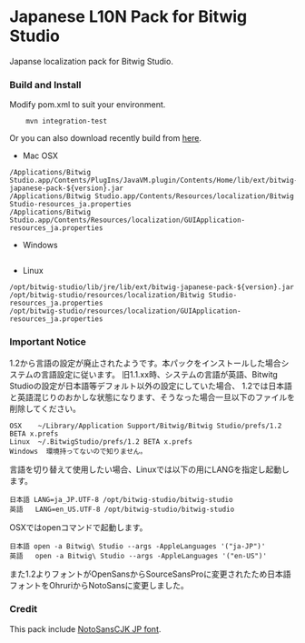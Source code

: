Japanese L10N Pack for Bitwig Studio
================

Japanse localization pack for Bitwig Studio.

### Build and Install

Modify pom.xml to suit your environment.

```
    mvn integration-test
```
Or you can also download recently build from [here](https://www.dropbox.com/sh/6stkj1n9670qvx8/AAAnXeUKrLX4nreH8sQhvuCqa).

* Mac OSX
```
/Applications/Bitwig Studio.app/Contents/PlugIns/JavaVM.plugin/Contents/Home/lib/ext/bitwig-japanese-pack-${version}.jar
/Applications/Bitwig Studio.app/Contents/Resources/localization/Bitwig Studio-resources_ja.properties
/Applications/Bitwig Studio.app/Contents/Resources/localization/GUIApplication-resources_ja.properties
```

* Windows
```
```

* Linux
```
/opt/bitwig-studio/lib/jre/lib/ext/bitwig-japanese-pack-${version}.jar
/opt/bitwig-studio/resources/localization/Bitwig Studio-resources_ja.properties
/opt/bitwig-studio/resources/localization/GUIApplication-resources_ja.properties
```

### Important Notice
1.2から言語の設定が廃止されたようです。本パックをインストールした場合システムの言語設定に従います。
旧1.1.xx時、システムの言語が英語、Bitwitg Studioの設定が日本語等デフォルト以外の設定にしていた場合、
1.2では日本語と英語混じりのおかしな状態になります、そうなった場合一旦以下のファイルを削除してください。
```
OSX    ~/Library/Application Support/Bitwig/Bitwig Studio/prefs/1.2 BETA x.prefs
Linux  ~/.BitwigStudio/prefs/1.2 BETA x.prefs
Windows  環境持ってないので知りません。
```
言語を切り替えて使用したい場合、Linuxでは以下の用にLANGを指定し起動します。
```
日本語 LANG=ja_JP.UTF-8 /opt/bitwig-studio/bitwig-studio
英語   LANG=en_US.UTF-8 /opt/bitwig-studio/bitwig-studio
```
OSXではopenコマンドで起動します。
```
日本語 open -a Bitwig\ Studio --args -AppleLanguages '("ja-JP")'
英語   open -a Bitwig\ Studio --args -AppleLanguages '("en-US")'
```


また1.2よりフォントがOpenSansからSourceSansProに変更されたため日本語フォントをOhruriからNotoSansに変更しました。

### Credit
This pack include [NotoSansCJK JP font](https://www.google.com/get/noto).
